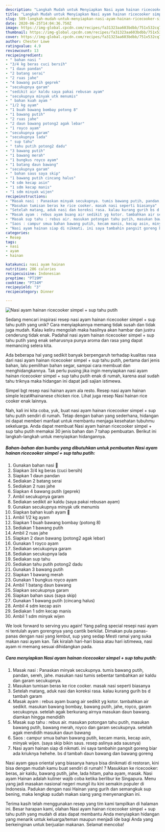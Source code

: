 ```yaml
---
description: "Langkah Mudah untuk Menyiapkan Nasi ayam hainan ricecooker simpel + sup tahu putih yang Lezat"
title: "Langkah Mudah untuk Menyiapkan Nasi ayam hainan ricecooker simpel + sup tahu putih yang Lezat"
slug: 589-langkah-mudah-untuk-menyiapkan-nasi-ayam-hainan-ricecooker-simpel-sup-tahu-putih-yang-lezat
date: 2020-06-25T14:04:36.750Z
image: https://img-global.cpcdn.com/recipes/fa31323aa603bdbb/751x532cq70/nasi-ayam-hainan-ricecooker-simpel-sup-tahu-putih-foto-resep-utama.jpg
thumbnail: https://img-global.cpcdn.com/recipes/fa31323aa603bdbb/751x532cq70/nasi-ayam-hainan-ricecooker-simpel-sup-tahu-putih-foto-resep-utama.jpg
cover: https://img-global.cpcdn.com/recipes/fa31323aa603bdbb/751x532cq70/nasi-ayam-hainan-ricecooker-simpel-sup-tahu-putih-foto-resep-utama.jpg
author: Chester Lowe
ratingvalue: 4.9
reviewcount: 13
recipeingredient:
- " bahan nasi "
- "3/4 kg beras cuci bersih"
- "1 daun pandan"
- "2 batang serai"
- "2 ruas jahe"
- "4 bawang putih geprek"
- "secukupnya garam"
- "sedikit air kaldu saya pakai rebusan ayam"
- "secukupnya minyak utk menumis"
- " bahan kuah ayam "
- "1/2 kg ayam"
- "1 buah bawang bombay potong 8"
- "1 bawang putih"
- "2 ruas jahe"
- "2 daun bawang potong2 agak lebar"
- "1 royco ayam"
- "secukupnya garam"
- "secukupnya lada"
- " sup tahu"
- " tahu putih potong2 dadu"
- "3 bawang putih"
- "1 bawang merah"
- "1 bungkus royco ayam"
- "1 batang daun bawang"
- "secukupnya garam"
- " bahan saus saya skip"
- "1 bawang putih cincang halus"
- "4 sdm kecap asin"
- "1 sdm kecap manis"
- "1 sdm minyak wijen"
recipeinstructions:
- "Masak nasi : Panaskan minyak secukupnya. tumis bawang putih, pandan, sereh, jahe. masukan nasi tumis sebentar tambahkan air kaldu dan garam secukupnya."
- "Masukan tumisan beras ke rice cooker. masak nasi seperti biasanya"
- "Setelah matang, aduk nasi dan koreksi rasa. kalau kurang gurih bs d tambah garam"
- "Masak ayam : rebus ayam buang air sedikit yg kotor. tambahkan air sedikit. masukan bawang bombay, bawang putih, jahe, royco, garam secukupnya. setelah agak berkurang airnya masukan daun bawang. diamkan hingga mendidih"
- "Masak sup tahu : rebus air. masukan potongan tahu putih, masukan bawang putih, bawang merah, royco dan garam secukupnya. setelah agak mendidih masukan daun bawang"
- "Saos : campur smua bahan bawang putih, kecam manis, kecap asin, minyak wijen. (saya skip bikin saus. resep aslinya ada sausnya)"
- "Nasi ayam hainan siap di nikmati. ini saya tambahin pangsit goreng biar ada kriuknya hehehe. bs d tambah daun bawang dan bawang goreng"
categories:
- Resep
tags:
- nasi
- ayam
- hainan

katakunci: nasi ayam hainan 
nutrition: 286 calories
recipecuisine: Indonesian
preptime: "PT19M"
cooktime: "PT34M"
recipeyield: "3"
recipecategory: Dinner

---
```



![Nasi ayam hainan ricecooker simpel + sup tahu putih](https://img-global.cpcdn.com/recipes/fa31323aa603bdbb/751x532cq70/nasi-ayam-hainan-ricecooker-simpel-sup-tahu-putih-foto-resep-utama.jpg)

Sedang mencari inspirasi resep nasi ayam hainan ricecooker simpel + sup tahu putih yang unik? Cara menyiapkannya memang tidak susah dan tidak juga mudah. Kalau keliru mengolah maka hasilnya akan hambar dan justru cenderung tidak enak. Padahal nasi ayam hainan ricecooker simpel + sup tahu putih yang enak seharusnya punya aroma dan rasa yang dapat memancing selera kita.

Ada beberapa hal yang sedikit banyak berpengaruh terhadap kualitas rasa dari nasi ayam hainan ricecooker simpel + sup tahu putih, pertama dari jenis bahan, lalu pemilihan bahan segar, sampai cara membuat dan menghidangkannya. Tak perlu pusing jika ingin menyiapkan nasi ayam hainan ricecooker simpel + sup tahu putih enak di rumah, karena asal sudah tahu triknya maka hidangan ini dapat jadi sajian istimewa.

Simpel bgt resep nasi hainan ayam ala resto. Resep nasi ayam hainan simple lezat#hainanese chicken rice. Lihat juga resep Nasi hainan rice cooker enak lainnya.


Nah, kali ini kita coba, yuk, buat nasi ayam hainan ricecooker simpel + sup tahu putih sendiri di rumah. Tetap dengan bahan yang sederhana, hidangan ini dapat memberi manfaat untuk membantu menjaga kesehatan tubuhmu sekeluarga. Anda dapat membuat Nasi ayam hainan ricecooker simpel + sup tahu putih memakai 30 jenis bahan dan 7 tahap pembuatan. Berikut ini langkah-langkah untuk menyiapkan hidangannya.

<!--inarticleads1-->

##### Bahan-bahan dan bumbu yang dibutuhkan untuk pembuatan Nasi ayam hainan ricecooker simpel + sup tahu putih:

1. Gunakan  bahan nasi 🍚
1. Siapkan 3/4 kg beras (cuci bersih)
1. Siapkan 1 daun pandan
1. Sediakan 2 batang serai
1. Sediakan 2 ruas jahe
1. Siapkan 4 bawang putih (geprek)
1. Ambil secukupnya garam
1. Sediakan sedikit air kaldu (saya pakai rebusan ayam)
1. Gunakan secukupnya minyak utk menumis
1. Siapkan  bahan kuah ayam 🍗
1. Ambil 1/2 kg ayam
1. Siapkan 1 buah bawang bombay (potong 8)
1. Sediakan 1 bawang putih
1. Ambil 2 ruas jahe
1. Siapkan 2 daun bawang (potong2 agak lebar)
1. Gunakan 1 royco ayam
1. Sediakan secukupnya garam
1. Sediakan secukupnya lada
1. Sediakan  sup tahu
1. Sediakan  tahu putih potong2 dadu
1. Gunakan 3 bawang putih
1. Siapkan 1 bawang merah
1. Gunakan 1 bungkus royco ayam
1. Ambil 1 batang daun bawang
1. Siapkan secukupnya garam
1. Siapkan  bahan saus (saya skip)
1. Gunakan 1 bawang putih (cincang halus)
1. Ambil 4 sdm kecap asin
1. Sediakan 1 sdm kecap manis
1. Ambil 1 sdm minyak wijen


We look forward to serving you again! Yang paling special resepi nasi ayam ni tentulah ayam gorengnya yang cantik berkilat. Dimakan pula panas-panas dengan nasi yang lembut, sup yang sedap Mesti ramai yang suka makan nasi ayam kan. Tak kiralah hari-hari biasa atau hari istimewa, nasi ayam ni memang sesuai dihidangkan pada. 

<!--inarticleads2-->

##### Cara menyiapkan Nasi ayam hainan ricecooker simpel + sup tahu putih:

1. Masak nasi : Panaskan minyak secukupnya. tumis bawang putih, pandan, sereh, jahe. masukan nasi tumis sebentar tambahkan air kaldu dan garam secukupnya.
1. Masukan tumisan beras ke rice cooker. masak nasi seperti biasanya
1. Setelah matang, aduk nasi dan koreksi rasa. kalau kurang gurih bs d tambah garam
1. Masak ayam : rebus ayam buang air sedikit yg kotor. tambahkan air sedikit. masukan bawang bombay, bawang putih, jahe, royco, garam secukupnya. setelah agak berkurang airnya masukan daun bawang. diamkan hingga mendidih
1. Masak sup tahu : rebus air. masukan potongan tahu putih, masukan bawang putih, bawang merah, royco dan garam secukupnya. setelah agak mendidih masukan daun bawang
1. Saos : campur smua bahan bawang putih, kecam manis, kecap asin, minyak wijen. (saya skip bikin saus. resep aslinya ada sausnya)
1. Nasi ayam hainan siap di nikmati. ini saya tambahin pangsit goreng biar ada kriuknya hehehe. bs d tambah daun bawang dan bawang goreng


Nasi ayam gaya oriental yang biasanya hanya bisa dinikmati di restoran, kini bisa dengan mudah kamu buat sendiri di rumah! ? Masukkan ke ricecooker: beras, air kaldu, bawang putih, jahe, lada hitam, paha ayam, masak. Nasi ayam Hainan adalah kuliner wajib coba ketika berlibur ke Singapura. Menu yang jadi masakan nasional negeri mungil itu kini semakin populer di Indonesia. Padukan dengan nasi Hainan yang gurih dan semangkuk sup bening, maka lengkap sudah makan siang yang menyenangkan ini. 

Terima kasih telah menggunakan resep yang tim kami tampilkan di halaman ini. Besar harapan kami, olahan Nasi ayam hainan ricecooker simpel + sup tahu putih yang mudah di atas dapat membantu Anda menyiapkan hidangan yang menarik untuk keluarga/teman maupun menjadi ide bagi Anda yang berkeinginan untuk berjualan makanan. Selamat mencoba!
